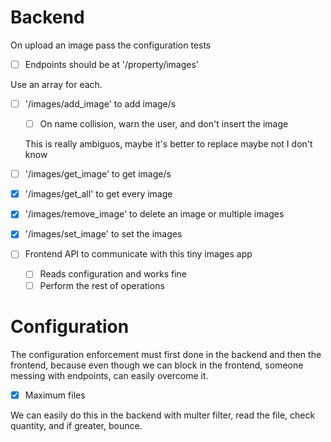 # Backend

On upload an image pass the configuration tests

- [ ] Endpoints should be at '/property/images'

Use an array for each.

- [ ] '/images/add_image' to add image/s
    - [ ] On name collision, warn the user, and don't insert the image
    
    This is really ambiguos, maybe it's better to replace maybe not I don't know
    
- [ ] '/images/get_image' to get image/s
- [x] '/images/get_all' to get every image
<!-- used this instead of 'get_image' -->
- [x] '/images/remove_image' to delete an image or multiple images
- [x] '/images/set_image' to set the images

- [ ] Frontend API to communicate with this tiny images app
    - [ ] Reads configuration and works fine
    - [ ] Perform the rest of operations

# Configuration

The configuration enforcement must first done in the backend and then the frontend,
because even though we can block in the frontend, someone messing with endpoints, can easily overcome it.

- [x] Maximum files

We can easily do this in the backend with multer filter, read the file, check quantity, and if greater, bounce.

